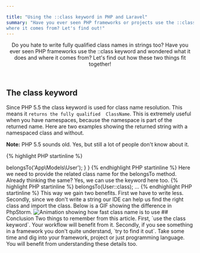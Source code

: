 ```yaml
---

title: "Using the ::class keyword in PHP and Laravel"
summary: "Have you ever seen PHP frameworks or projects use the ::class keyword and wondered what it does and 
where it comes from? Let's find out!"
---
```



<header>
Do you hate to write fully qualified class names in strings too? Have you ever seen PHP frameworks use the ::class keyword 
and 
wondered what it does and where it 
comes from? Let's find out how these two things fit together!
</header>

## The class keyword

Since PHP 5.5 the class keyword is used for class name resolution. This means it `returns the fully qualified 
ClassName`. This is extremely useful when you have namespaces, because the namespace is part of the returned name. Here 
are two examples showing the returned string with a namespaced class and without.

 <div class="note"><strong>Note:</strong> PHP 5.5 sounds old. Yes, but still a lot of people don't know about it.</div>

{% highlight PHP startinline %}
<?php

class User {

}

echo User::class; // returns User

{% endhighlight PHP startinline %}

{% highlight PHP startinline %}
<?php
namespace App\Models;

class User {

}

echo User::class; // returns App\Models\User

{% endhighlight PHP startinline %}

## Real application examples

Alright, this is what it does. But how and when do I need this? In fact there are quite some occasions. When you search 
for the keyword in the Laravel framework, you will over a hundred results! Seems that it is useful indeed.

But you can make use of it too. Let's take a look at a relationship in a Laravel model.

{% highlight PHP startinline %}
<?php

namespace App\Models;

use Illuminate\Database\Eloquent\Model;

class Phone extends Model
{
    /**
     * Get the user that owns the phone.
     */
    public function user()
    {
        return $this->belongsTo('App\Models\User');
    }
}

{% endhighlight PHP startinline %}

Here we need to provide the related class name for the belongsTo method. Already thinking the same? Yes, we can use the 
keyword here too.

{% highlight PHP startinline %}
<?php

...
return $this->belongsTo(User::class);
...

{% endhighlight PHP startinline %}

This way we gain two benefits. First we have to write less. Secondly, since we don't write a string our IDE can help us 
find the right class and import the class. Below is a GIF showing the difference in PhpStorm.

<img  class="blogimage"  src="/images/blog/php_classname_phpstorm.gif" 
alt="Animation showing how fast class name is to use"> 

## Conclusion

Two things to remember from this article. First, `use the class keyword`. Your workflow will benefit from it. Secondly, if
 you see something in a framework you don't quite understand, `try to find it out`. Take some time and dig into your 
 framework, project or just programming language. You will benefit from understanding these details too. 
